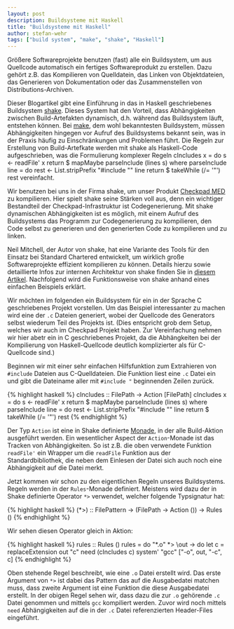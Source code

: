 ```yaml
---
layout: post
description: Buildsysteme mit Haskell
title: "Buildsysteme mit Haskell"
author: stefan-wehr
tags: ["build system", "make", "shake", "Haskell"]
---
```


Größere Softwareprojekte benutzen (fast) alle ein Buildsystem, um aus Quellcode
automatisch ein fertiges Softwareprodukt zu erstellen. Dazu gehört z.B.
das Kompilieren von Quelldatein, das Linken von Objektdateien, das Generieren
von Dokumentation oder das Zusammenstellen von Distributions-Archiven.

Dieser Blogartikel gibt eine Einführung in das in Haskell geschriebenes Buildsystem
[shake](http://community.haskell.org/~ndm/shake/). Dieses System hat den Vorteil, 
dass Abhängigkeiten
zwischen Build-Artefakten dynamisch, d.h. während das Buildsystem läuft, entstehen können.
Bei [make](...), dem wohl bekanntesten Buildsystem, müssen Abhängigkeiten hingegen
vor Aufruf des Buildsystems bekannt sein, was in der Praxis häufig zu Einschränkungen
und Problemen führt. Die Regeln zur Erstellung von Build-Artefkate werden mit
shake als Haskell-Code aufgeschrieben, was die Formulierung komplexer Regeln 
cIncludes x =
    do s <- readFile' x
       return $ mapMaybe parseInclude (lines s)
    where
      parseInclude line =
          do rest <- List.stripPrefix "#include \"" line
             return $ takeWhile (/= '"') rest
vereinfacht.

Wir benutzen bei uns in der Firma shake, um unser Produkt 
[Checkpad MED](/2013/07/17/medizin-funktional.html) zu kompilieren. Hier spielt
shake seine Stärken voll aus, denn ein wichtiger Bestandteil der Checkpad-Infrastruktur
ist Codegenerierung. Mit shake dynamischen Abhängigkeiten ist es möglich, mit einem Aufruf des
Buildsystems das Programm zur Codegenerierung zu kompilieren, den Code selbst zu generieren
und den generierten Code zu kompilieren und zu linken. 

Neil Mitchell, der Autor von shake, hat eine Variante des Tools für den Einsatz
bei Standard Chartered entwickelt, um wirklich große Softwareprojekte effizient
kompilieren zu können. Details hierzu sowie detaillierte Infos zur internen
Architektur von shake finden Sie in [diesem Artikel](http://community.haskell.org/~ndm/downloads/paper-shake_before_building-10_sep_2012.pdf).
Nachfolgend wird die Funktionsweise von shake anhand eines einfachen Beispiels
erklärt.

<!-- more start -->

Wir möchten im folgenden ein Buildsystem für ein in der Sprache C geschriebenes
Projekt vorstellen. Um das Beispiel interessanter zu machen wird eine der `.c` Dateien
generiert, wobei der Quellcode des Generators selbst wiederum Teil des Projekts
ist. (Dies entspricht grob dem Setup, welches wir auch im Checkpad Projekt haben.
Zur Vereinfachung nehmen wir hier abetr ein in C geschriebenes Projekt, da
die Abhängkeiten bei der Kompilierung von Haskell-Quellcode deutlich komplizierter
als für C-Quellcode sind.)

Beginnen wir mit einer sehr einfachen Hilfsfunktion zum Extrahieren von `#include` Dateien
aus C-Quelldateien. Die Funktion liest eine `.c` Datei ein und gibt die Dateiname
aller mit `#include "` beginnenden Zeilen zurück.

{% highlight haskell %}
cIncludes :: FilePath -> Action [FilePath]
cIncludes x =
    do s <- readFile' x
       return $ mapMaybe parseInclude (lines s)
    where
      parseInclude line =
          do rest <- List.stripPrefix "#include \"" line
             return $ takeWhile (/= '"') rest
{% endhighlight %}

Der Typ `Action` ist eine in Shake definierte [Monade](/2013/04/18/haskell-monaden.html),
in der alle Build-Aktion ausgeführt werden. Ein wesentlicher Aspect der `Action`-Monade
ist das Tracken von Abhängigkeiten. So ist z.B. die oben verwendete Funktion `readFile'`
ein Wrapper um die `readFile` Funktion aus der Standardbibliothek, die neben
dem Einlesen der Datei sich auch noch eine Abhängigkeit auf die Datei merkt.

Jetzt kommen wir schon zu den eigentlichen Regeln unseres Buildsystems. Regeln
werden in der `Rules`-Monade definiert. Meistens wird dazu der in Shake definierte Operator
`*>` verwendet, welcher folgende Typsignatur hat:

{% highlight haskell %}
(*>) :: FilePattern -> (FilePath -> Action ()) -> Rules ()
{% endhighlight %}

Wir sehen diesen Operator gleich in Aktion:

{% highlight haskell %}
rules :: Rules ()
rules =
    do "*.o" *> \out ->
           do let c = replaceExtension out "c"
              need (cIncludes c)
              system' "gcc" ["-o", out, "-c", c]
{% endhighlight %}

Oben stehende Regel beschreibt, wie eine `.o` Datei erstellt wird. Das erste Argument von `*>`
ist dabei das Pattern das auf die Ausgabedatei matchen muss, dass zweite Argument ist eine
Funktion die diese Ausgabedatei erstellt. In der obigen Regel sehen wir, dass dazu die zur `.o`
gehörende `.c` Datei genommen und mittels `gcc` kompiliert werden. Zuvor wird noch mittels
`need` Abhängigkeiten auf die in der `.c` Datei referenzierten Header-Files eingeführt.


